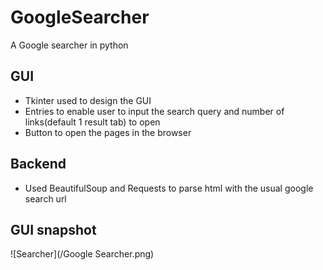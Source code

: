 # GoogleSearcher
A Google searcher in python

## GUI
- Tkinter used to design the GUI
- Entries to enable user to input the search query and number of links(default 1 result tab) to open
- Button to open the pages in the browser

## Backend
- Used BeautifulSoup and Requests to parse html with the usual google search url

## GUI snapshot
![Searcher](/Google Searcher.png)